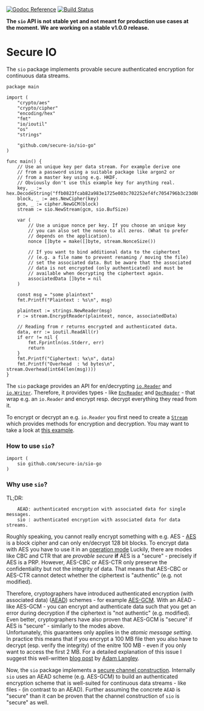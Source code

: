 [![Godoc Reference](https://godoc.org/github.com/secure-io/sio-go?status.svg)](https://godoc.org/github.com/secure-io/sio-go)
[![Build Status](https://travis-ci.org/secure-io/sio-go.svg?branch=master)](https://travis-ci.org/secure-io/sio-go)

**The `sio` API is not stable yet and not meant for production use cases at the moment. We are working on a stable v1.0.0 release.**

# Secure IO

The `sio` package implements provable secure authenticated encryption for continuous data streams.

```
package main

import (
	"crypto/aes"
	"crypto/cipher"
	"encoding/hex"
	"fmt"
	"io/ioutil"
	"os"
	"strings"

	"github.com/secure-io/sio-go"
)

func main() {
	// Use an unique key per data stream. For example derive one
	// from a password using a suitable package like argon2 or
	// from a master key using e.g. HKDF.
	// Obviously don't use this example key for anything real.
	key, _ := hex.DecodeString("ffb0823fcab82a983e1725e003c702252ef4fc7054796b3c23d08aa189f662c9")
	block, _ := aes.NewCipher(key)
	gcm, _ := cipher.NewGCM(block)
	stream := sio.NewStream(gcm, sio.BufSize)

	var (
		// Use a unique nonce per key. If you choose an unique key
		// you can also set the nonce to all zeros. (What to prefer
		// depends on the application).
		nonce []byte = make([]byte, stream.NonceSize())

		// If you want to bind additional data to the ciphertext
		// (e.g. a file name to prevent renaming / moving the file)
		// set the associated data. But be aware that the associated
		// data is not encrypted (only authenticated) and must be
		// available when decrypting the ciphertext again.
		associatedData []byte = nil
	)

	const msg = "some plaintext"
	fmt.Printf("Plaintext : %s\n", msg)

	plaintext := strings.NewReader(msg)
	r := stream.EncryptReader(plaintext, nonce, associatedData)

	// Reading from r returns encrypted and authenticated data.
	data, err := ioutil.ReadAll(r)
	if err != nil {
		fmt.Fprintln(os.Stderr, err)
		return
	}
	fmt.Printf("Ciphertext: %x\n", data)
	fmt.Printf("Overhead  : %d bytes\n", stream.Overhead(int64(len(msg))))
}
```

The `sio` package provides an API for en/decrypting [`io.Reader`](https://golang.org/pkg/io#Reader)
and [`io.Writer`](https://golang.org/pkg/io/#Writer). Therefore, it provides types - like 
[`EncReader`](https://godoc.org/github.com/secure-io/sio-go#EncReader) and 
[`DecReader`](https://godoc.org/github.com/secure-io/sio-go#DecReader) - that wrap e.g. an `io.Reader`
and encrypt resp. decrypt everything they read from it.

To encrypt or decrypt an e.g. `io.Reader` you first need to create a 
[`Stream`](https://godoc.org/github.com/secure-io/sio#Stream) which provides methods for encryption
and decryption. You may want to take a look at [this example](https://godoc.org/github.com/secure-io/sio-go#example-NewStream--AESGCM).

### How to use `sio`?

```
import (
    sio github.com/secure-io/sio-go
)
```

### Why use `sio`?

TL;DR:
```
    AEAD: authenticated encryption with associated data for single messages.
    sio : authenticated encryption with associated data for data streams.
```

Roughly speaking, you cannot really encrypt something with e.g. AES - [AES](https://en.wikipedia.org/wiki/Advanced_Encryption_Standard) is a block cipher
and can only en/decrypt 128 bit blocks. To encrypt data with AES you have to use it in an [operation mode](https://en.wikipedia.org/wiki/Block_cipher_mode_of_operation)
Luckily, there are modes like CBC and CTR that are *provable secure* **if** AES is a "secure" - precisely if 
AES is a PRP. However, AES-CBC or AES-CTR only preserve the confidentiality but not the integrity of data.
That means that AES-CBC or AES-CTR cannot detect whether the ciphertext is "authentic" (e.g. not modified). 

Therefore, cryptographers have introduced authenticated encryption (with associated data) ([AEAD](https://en.wikipedia.org/wiki/Authenticated_encryption)) schemes -
for example [AES-GCM](https://en.wikipedia.org/wiki/Galois/Counter_Mode). With an AEAD - like AES-GCM - you can encrypt and authenticate data such that you
get an error during decryption if the ciphertext is "not authentic" (e.g. modified). Even better, cryptographers
have also proven that AES-GCM is "secure" if AES is "secure" - similarly to the modes above.  
Unfortunately, this guarantees only applies in the *atomic message setting*. In practice this means that if you
encrypt a 100 MB file then you also have to decrypt (esp. verify the integrity) of the enitre 100 MB - even
if you only want to access the first 2 MB. For a detailed explanation of this issue I suggest this well-written 
[blog post](https://www.imperialviolet.org/2014/06/27/streamingencryption.html) by [Adam Langley](https://twitter.com/agl__).

Now, the `sio` package implements a [secure channel construction](https://en.wikipedia.org/wiki/Secure_channel).
Internally `sio` uses an AEAD scheme (e.g. AES-GCM) to build an authenticated encryption scheme that is well-suited
for continuous data streams - like files - (in contrast to an AEAD). Further assuming the concrete `AEAD` is "secure"
than it can be proven that the channel construction of `sio` is "secure" as well.
